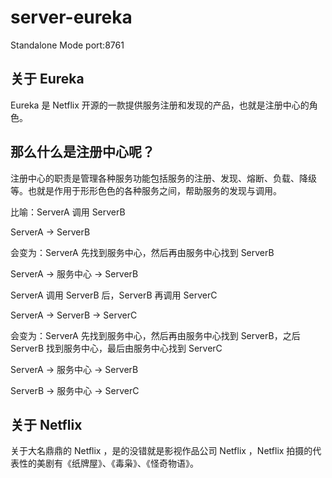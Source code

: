 # server-eureka

Standalone Mode port:8761

## 关于 Eureka

Eureka 是 Netflix 开源的一款提供服务注册和发现的产品，也就是注册中心的角色。

## 那么什么是注册中心呢？

注册中心的职责是管理各种服务功能包括服务的注册、发现、熔断、负载、降级等。也就是作用于形形色色的各种服务之间，帮助服务的发现与调用。

比喻：ServerA 调用 ServerB

ServerA -> ServerB

会变为：ServerA 先找到服务中心，然后再由服务中心找到 ServerB

ServerA -> 服务中心 -> ServerB

ServerA 调用 ServerB 后，ServerB 再调用 ServerC

ServerA -> ServerB -> ServerC

会变为：ServerA 先找到服务中心，然后再由服务中心找到 ServerB，之后 ServerB 找到服务中心，最后由服务中心找到 ServerC

ServerA -> 服务中心 -> ServerB

ServerB -> 服务中心 -> ServerC

## 关于 Netflix

关于大名鼎鼎的 Netflix ，是的没错就是影视作品公司 Netflix ，Netflix 拍摄的代表性的美剧有《纸牌屋》、《毒枭》、《怪奇物语》。